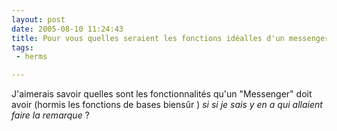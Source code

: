 ```yaml
---
layout: post
date: 2005-08-10 11:24:43
title: Pour vous quelles seraient les fonctions idéalles d'un messenger ?
tags:
 - herms

---
```


J'aimerais savoir quelles sont les fonctionnalités qu'un "Messenger" doit avoir (hormis les fonctions de bases biensûr ) _si si je sais y en a qui allaient faire la remarque_ ?
